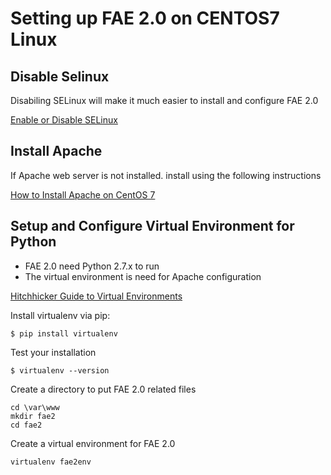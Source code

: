# Setting up FAE 2.0 on CENTOS7 Linux

## Disable Selinux

Disabiling SELinux will make it much easier to install and configure FAE 2.0

[Enable or Disable SELinux](https://www.centos.org/docs/5/html/5.1/Deployment_Guide/sec-sel-enable-disable.html)

## Install Apache

If Apache web server is not installed. install using the following instructions

[How to Install Apache on CentOS 7](https://www.liquidweb.com/kb/how-to-install-apache-on-centos-7/)

## Setup and Configure Virtual Environment for Python

* FAE 2.0 need Python 2.7.x to run
* The virtual environment is need for Apache configuration

[Hitchhicker Guide to Virtual Environments](http://python-guide-pt-br.readthedocs.io/en/latest/dev/virtualenvs/)

Install virtualenv via pip:

```
$ pip install virtualenv
```

Test your installation

```
$ virtualenv --version
```

Create a directory to put FAE 2.0 related files

```
cd \var\www
mkdir fae2
cd fae2
```

Create a virtual environment for FAE 2.0

```
virtualenv fae2env
```
